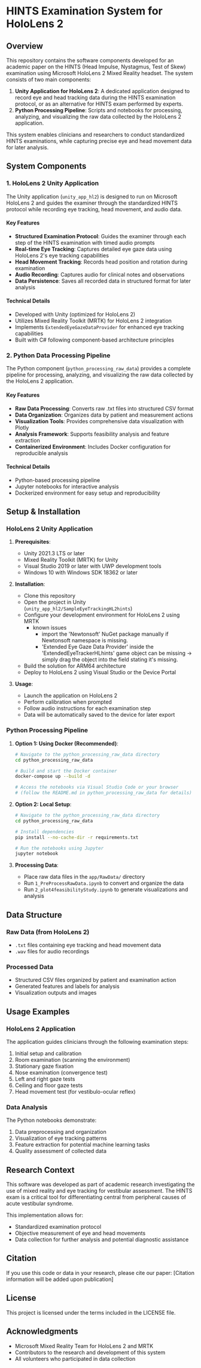 # HINTS Examination System for HoloLens 2

## Overview

This repository contains the software components developed for an academic paper on the HINTS (Head Impulse, Nystagmus, Test of Skew) examination using Microsoft HoloLens 2 Mixed Reality headset. The system consists of two main components:

1. **Unity Application for HoloLens 2**: A dedicated application designed to record eye and head tracking data during the HINTS examination protocol, or as an alternative for HINTS exam performed by experts.
2. **Python Processing Pipeline**: Scripts and notebooks for processing, analyzing, and visualizing the raw data collected by the HoloLens 2 application.

This system enables clinicians and researchers to conduct standardized HINTS examinations, while capturing precise eye and head movement data for later analysis.

## System Components

### 1. HoloLens 2 Unity Application

The Unity application (`unity_app_hl2`) is designed to run on Microsoft HoloLens 2 and guides the examiner through the standardized HINTS protocol while recording eye tracking, head movement, and audio data.

#### Key Features

- **Structured Examination Protocol**: Guides the examiner through each step of the HINTS examination with timed audio prompts
- **Real-time Eye Tracking**: Captures detailed eye gaze data using HoloLens 2's eye tracking capabilities
- **Head Movement Tracking**: Records head position and rotation during examination
- **Audio Recording**: Captures audio for clinical notes and observations
- **Data Persistence**: Saves all recorded data in structured format for later analysis

#### Technical Details

- Developed with Unity (optimized for HoloLens 2)
- Utilizes Mixed Reality Toolkit (MRTK) for HoloLens 2 integration
- Implements `ExtendedEyeGazeDataProvider` for enhanced eye tracking capabilities
- Built with C# following component-based architecture principles

### 2. Python Data Processing Pipeline

The Python component (`python_processing_raw_data`) provides a complete pipeline for processing, analyzing, and visualizing the raw data collected by the HoloLens 2 application.

#### Key Features

- **Raw Data Processing**: Converts raw .txt files into structured CSV format
- **Data Organization**: Organizes data by patient and measurement actions
- **Visualization Tools**: Provides comprehensive data visualization with Plotly
- **Analysis Framework**: Supports feasibility analysis and feature extraction
- **Containerized Environment**: Includes Docker configuration for reproducible analysis

#### Technical Details

- Python-based processing pipeline
- Jupyter notebooks for interactive analysis
- Dockerized environment for easy setup and reproducibility

## Setup & Installation

### HoloLens 2 Unity Application

1. **Prerequisites**:
   - Unity 2021.3 LTS or later
   - Mixed Reality Toolkit (MRTK) for Unity
   - Visual Studio 2019 or later with UWP development tools
   - Windows 10 with Windows SDK 18362 or later

2. **Installation**:
   - Clone this repository
   - Open the project in Unity (`unity_app_hl2/SampleEyeTrackingHL2hints`)
   - Configure your development environment for HoloLens 2 using MRTK
      - known issues
         - import the 'Newtonsoft' NuGet package manually if Newtonsoft namespace is missing.
         - 'Extended Eye Gaze Data Provider' inside the 'ExtendedEyeTrackerHLhints' game object can be missing -> simply drag the object into the field stating it's missing.
   - Build the solution for ARM64 architecture
   - Deploy to HoloLens 2 using Visual Studio or the Device Portal

3. **Usage**:
   - Launch the application on HoloLens 2
   - Perform calibration when prompted
   - Follow audio instructions for each examination step
   - Data will be automatically saved to the device for later export

### Python Processing Pipeline

1. **Option 1: Using Docker (Recommended)**:
   ```bash
   # Navigate to the python_processing_raw_data directory
   cd python_processing_raw_data
   
   # Build and start the Docker container
   docker-compose up --build -d
   
   # Access the notebooks via Visual Studio Code or your browser
   # (follow the README.md in python_processing_raw_data for details)
   ```

2. **Option 2: Local Setup**:
   ```bash
   # Navigate to the python_processing_raw_data directory
   cd python_processing_raw_data
   
   # Install dependencies
   pip install --no-cache-dir -r requirements.txt
   
   # Run the notebooks using Jupyter
   jupyter notebook
   ```

3. **Processing Data**:
   - Place raw data files in the `app/RawData/` directory
   - Run `1_PreProcessRawData.ipynb` to convert and organize the data
   - Run `2_plot4feasibilityStudy.ipynb` to generate visualizations and analysis

## Data Structure

### Raw Data (from HoloLens 2)
- `.txt` files containing eye tracking and head movement data
- `.wav` files for audio recordings

### Processed Data
- Structured CSV files organized by patient and examination action
- Generated features and labels for analysis
- Visualization outputs and images

## Usage Examples

### HoloLens 2 Application
The application guides clinicians through the following examination steps:
1. Initial setup and calibration
2. Room examination (scanning the environment)
3. Stationary gaze fixation
4. Nose examination (convergence test)
5. Left and right gaze tests
6. Ceiling and floor gaze tests
7. Head movement test (for vestibulo-ocular reflex)

### Data Analysis
The Python notebooks demonstrate:
1. Data preprocessing and organization
2. Visualization of eye tracking patterns
3. Feature extraction for potential machine learning tasks
4. Quality assessment of collected data

## Research Context

This software was developed as part of academic research investigating the use of mixed reality and eye tracking for vestibular assessment. The HINTS exam is a critical tool for differentiating central from peripheral causes of acute vestibular syndrome.

This implementation allows for:
- Standardized examination protocol
- Objective measurement of eye and head movements
- Data collection for further analysis and potential diagnostic assistance

## Citation

If you use this code or data in your research, please cite our paper:
[Citation information will be added upon publication]

## License

This project is licensed under the terms included in the LICENSE file.

## Acknowledgments

- Microsoft Mixed Reality Team for HoloLens 2 and MRTK
- Contributors to the research and development of this system
- All volunteers who participated in data collection 